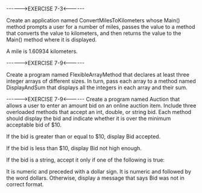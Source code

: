 ------>EXERCISE 7-3<------

Create an application named ConvertMilesToKilometers whose Main() method prompts a user for a number of miles, passes the value to a method that converts the value to kilometers, and then returns the value to the Main() method where it is displayed.

A mile is 1.60934 kilometers.

------>EXERCISE 7-9<------

Create a program named FlexibleArrayMethod that declares at least three integer arrays of different sizes. In turn, pass each array to a method named DisplayAndSum that displays all the integers in each array and their sum.

------>EXERCISE 7-9<------
Create a program named Auction that allows a user to enter an amount bid on an online auction item. Include three overloaded methods that accept an int, double, or string bid. Each method should display the bid and indicate whether it is over the minimum acceptable bid of $10.

If the bid is greater than or equal to $10, display Bid accepted.

If the bid is less than $10, display Bid not high enough.

If the bid is a string, accept it only if one of the following is true:

It is numeric and preceded with a dollar sign.
It is numeric and followed by the word dollars.
Otherwise, display a message that says Bid was not in correct format.